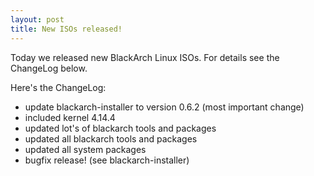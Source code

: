 ```yaml
---
layout: post
title: New ISOs released!
---
```


Today we released new BlackArch Linux ISOs. For details see the ChangeLog below.

Here's the ChangeLog:

* update blackarch-installer to version 0.6.2 (most important change)
* included kernel 4.14.4
* updated lot's of blackarch tools and packages
* updated all blackarch tools and packages
* updated all system packages
* bugfix release! (see blackarch-installer)